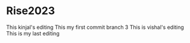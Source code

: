 # Rise2023
This kinjal's editing
This my first commit branch 3
This is vishal's editing
This is my last editing
